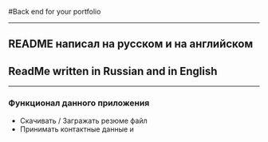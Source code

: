 #Back end for your portfolio

***

## README написал на русском и на английском
## ReadMe written in Russian and in English

***

### Функционал данного приложения
* Скачивать / Загражать резюме файл
* Принимать контактные данные и 
